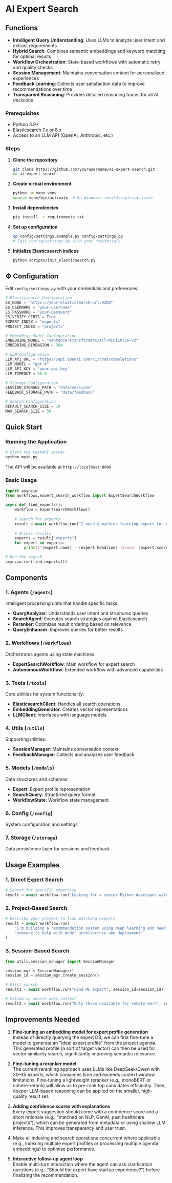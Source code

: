 # AI Expert Search

## Functions

- **Intelligent Query Understanding**: Uses LLMs to analyze user intent and extract requirements
- **Hybrid Search**: Combines semantic embeddings and keyword matching for optimal results
- **Workflow Orchestration**: State-based workflows with automatic retry and quality checks
- **Session Management**: Maintains conversation context for personalized experiences
- **Feedback Learning**: Collects user satisfaction data to improve recommendations over time
- **Transparent Reasoning**: Provides detailed reasoning traces for all AI decisions


### Prerequisites

- Python 3.9+
- Elasticsearch 7.x or 8.x
- Access to an LLM API (OpenAI, Anthropic, etc.)

### Steps

1. **Clone the repository**
   ```bash
   git clone https://github.com/yourusername/ai-expert-search.git
   cd ai-expert-search
   ```

2. **Create virtual environment**
   ```bash
   python -m venv venv
   source venv/bin/activate  # On Windows: venv\Scripts\activate
   ```

3. **Install dependencies**
   ```bash
   pip install -r requirements.txt
   ```

4. **Set up configuration**
   ```bash
   cp config/settings.example.py config/settings.py
   # Edit config/settings.py with your credentials
   ```

5. **Initialize Elasticsearch indices**
   ```bash
   python scripts/init_elasticsearch.py
   ```

## ⚙️ Configuration

Edit `config/settings.py` with your credentials and preferences:

```python
# Elasticsearch Configuration
ES_NODE = "https://your-elasticsearch-url:9200"
ES_USERNAME = "your-username"
ES_PASSWORD = "your-password"
ES_VERIFY_CERTS = True
EXPERT_INDEX = "experts"
PROJECT_INDEX = "projects"

# Embedding Model Configuration
EMBEDDING_MODEL = "sentence-transformers/all-MiniLM-L6-v2"
EMBEDDING_DIMENSION = 384

# LLM Configuration
LLM_API_URL = "https://api.openai.com/v1/chat/completions"
LLM_MODEL = "gpt-4"
LLM_API_KEY = "your-api-key"
LLM_TIMEOUT = 30.0

# Storage Configuration
SESSION_STORAGE_PATH = "data/sessions"
FEEDBACK_STORAGE_PATH = "data/feedback"

# Search Configuration
DEFAULT_SEARCH_SIZE = 10
MAX_SEARCH_SIZE = 50
```

## Quick Start

### Running the Application

```bash
# Start the FastAPI server
python main.py
```

The API will be available at `http://localhost:8000`

### Basic Usage

```python
import asyncio
from workflows.expert_search_workflow import ExpertSearchWorkflow

async def find_experts():
    workflow = ExpertSearchWorkflow()
    
    # Search for experts
    result = await workflow.run("I need a machine learning expert for computer vision")
    
    # Access results
    experts = result["experts"]
    for expert in experts:
        print(f"{expert.name} - {expert.headline} (Score: {expert.score})")

# Run the search
asyncio.run(find_experts())
```

## Components

### 1. **Agents** (`/agents`)
Intelligent processing units that handle specific tasks:
- **QueryAnalyzer**: Understands user intent and structures queries
- **SearchAgent**: Executes search strategies against Elasticsearch
- **Reranker**: Optimizes result ordering based on relevance
- **QueryEnhancer**: Improves queries for better results

### 2. **Workflows** (`/workflows`)
Orchestrates agents using state machines:
- **ExpertSearchWorkflow**: Main workflow for expert search
- **AutonomousWorkflow**: Extended workflow with advanced capabilities

### 3. **Tools** (`/tools`)
Core utilities for system functionality:
- **ElasticsearchClient**: Handles all search operations
- **EmbeddingGenerator**: Creates vector representations
- **LLMClient**: Interfaces with language models

### 4. **Utils** (`/utils`)
Supporting utilities:
- **SessionManager**: Maintains conversation context
- **FeedbackManager**: Collects and analyzes user feedback

### 5. **Models** (`/models`)
Data structures and schemas:
- **Expert**: Expert profile representation
- **SearchQuery**: Structured query format
- **WorkflowState**: Workflow state management

### 6. **Config** (`/config`)
System configuration and settings

### 7. **Storage** (`/storage`)
Data persistence layer for sessions and feedback

## Usage Examples

### 1. Direct Expert Search

```python
# Search for specific expertise
result = await workflow.run("Looking for a senior Python developer with Django experience")
```

### 2. Project-Based Search

```python
# Describe your project to find matching experts
result = await workflow.run(
    "I'm building a recommendation system using deep learning and need "
    "someone to help with model architecture and deployment"
)
```

### 3. Session-Based Search

```python
from utils.session_manager import SessionManager

session_mgr = SessionManager()
session_id = session_mgr.create_session()

# First search
result1 = await workflow.run("Find ML expert", session_id=session_id)

# Follow-up search uses context
result2 = await workflow.run("Only those available for remote work", session_id=session_id)
```

## Improvements Needed

1. **Fine-tuning an embedding model for expert profile generation**  
   Instead of directly querying the expert DB, we can first fine-tune a model to generate an "ideal expert profile" from the project agenda. This generated profile (a sort of target vector) can then be used for vector similarity search, significantly improving semantic relevance.

2. **Fine-tuning a reranker model**  
   The current reranking approach uses LLMs like DeepSeek/Qwen with 30–35 experts, which consumes time and exceeds context window limitations. Fine-tuning a lightweight reranker (e.g., monoBERT or cohere-rerank) will allow us to pre-rank top candidates efficiently. Then, deeper LLM-based reasoning can be applied on the smaller, high-quality result set.

3. **Adding confidence scores with explanations**  
   Every expert suggestion should come with a confidence score and a short rationale (e.g., “matched on NLP, GenAI, past healthcare projects”), which can be generated from metadata or using shallow LLM inference. This improves transparency and user trust.

4. Make all indexing and search operations concurrent where applicable (e.g., indexing multiple expert profiles or processing multiple agenda embeddings) to optimize performance.

5. **Interactive follow-up agent loop**  
   Enable multi-turn interaction where the agent can ask clarification questions (e.g., “Should the expert have startup experience?”) before finalizing the recommendation.






